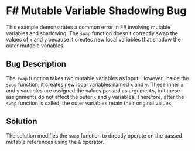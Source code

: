 # F# Mutable Variable Shadowing Bug

This example demonstrates a common error in F# involving mutable variables and shadowing. The `swap` function doesn't correctly swap the values of `x` and `y` because it creates new local variables that shadow the outer mutable variables.

## Bug Description
The `swap` function takes two mutable variables as input. However, inside the `swap` function, it creates new local variables named `x` and `y`.  These inner `x` and `y` variables are assigned the values passed as arguments, but these assignments do not affect the outer `x` and `y` variables. Therefore, after the `swap` function is called, the outer variables retain their original values.

## Solution
The solution modifies the `swap` function to directly operate on the passed mutable references using the `&` operator.